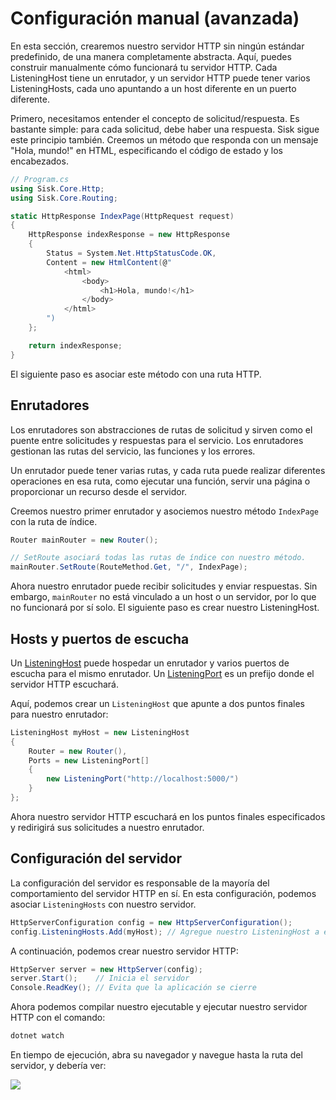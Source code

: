 # Configuración manual (avanzada)

En esta sección, crearemos nuestro servidor HTTP sin ningún estándar predefinido, de una manera completamente abstracta. Aquí, puedes construir manualmente cómo funcionará tu servidor HTTP. Cada ListeningHost tiene un enrutador, y un servidor HTTP puede tener varios ListeningHosts, cada uno apuntando a un host diferente en un puerto diferente.

Primero, necesitamos entender el concepto de solicitud/respuesta. Es bastante simple: para cada solicitud, debe haber una respuesta. Sisk sigue este principio también. Creemos un método que responda con un mensaje "Hola, mundo!" en HTML, especificando el código de estado y los encabezados.

```csharp
// Program.cs
using Sisk.Core.Http;
using Sisk.Core.Routing;

static HttpResponse IndexPage(HttpRequest request)
{
    HttpResponse indexResponse = new HttpResponse
    {
        Status = System.Net.HttpStatusCode.OK,
        Content = new HtmlContent(@"
            <html>
                <body>
                    <h1>Hola, mundo!</h1>
                </body>
            </html>
        ")
    };

    return indexResponse;
}
```

El siguiente paso es asociar este método con una ruta HTTP.

## Enrutadores

Los enrutadores son abstracciones de rutas de solicitud y sirven como el puente entre solicitudes y respuestas para el servicio. Los enrutadores gestionan las rutas del servicio, las funciones y los errores.

Un enrutador puede tener varias rutas, y cada ruta puede realizar diferentes operaciones en esa ruta, como ejecutar una función, servir una página o proporcionar un recurso desde el servidor.

Creemos nuestro primer enrutador y asociemos nuestro método `IndexPage` con la ruta de índice.

```csharp
Router mainRouter = new Router();

// SetRoute asociará todas las rutas de índice con nuestro método.
mainRouter.SetRoute(RouteMethod.Get, "/", IndexPage);
```

Ahora nuestro enrutador puede recibir solicitudes y enviar respuestas. Sin embargo, `mainRouter` no está vinculado a un host o un servidor, por lo que no funcionará por sí solo. El siguiente paso es crear nuestro ListeningHost.

## Hosts y puertos de escucha

Un [ListeningHost](/api/Sisk.Core.Http.ListeningHost) puede hospedar un enrutador y varios puertos de escucha para el mismo enrutador. Un [ListeningPort](/api/Sisk.Core.Http.ListeningPort) es un prefijo donde el servidor HTTP escuchará.

Aquí, podemos crear un `ListeningHost` que apunte a dos puntos finales para nuestro enrutador:

```csharp
ListeningHost myHost = new ListeningHost
{
    Router = new Router(),
    Ports = new ListeningPort[]
    {
        new ListeningPort("http://localhost:5000/")
    }
};
```

Ahora nuestro servidor HTTP escuchará en los puntos finales especificados y redirigirá sus solicitudes a nuestro enrutador.

## Configuración del servidor

La configuración del servidor es responsable de la mayoría del comportamiento del servidor HTTP en sí. En esta configuración, podemos asociar `ListeningHosts` con nuestro servidor.

```csharp
HttpServerConfiguration config = new HttpServerConfiguration();
config.ListeningHosts.Add(myHost); // Agregue nuestro ListeningHost a esta configuración del servidor
```

A continuación, podemos crear nuestro servidor HTTP:

```csharp
HttpServer server = new HttpServer(config);
server.Start();    // Inicia el servidor
Console.ReadKey(); // Evita que la aplicación se cierre
```

Ahora podemos compilar nuestro ejecutable y ejecutar nuestro servidor HTTP con el comando:

```bash
dotnet watch
```

En tiempo de ejecución, abra su navegador y navegue hasta la ruta del servidor, y debería ver:

<img src="/assets/img/localhost.png" >
